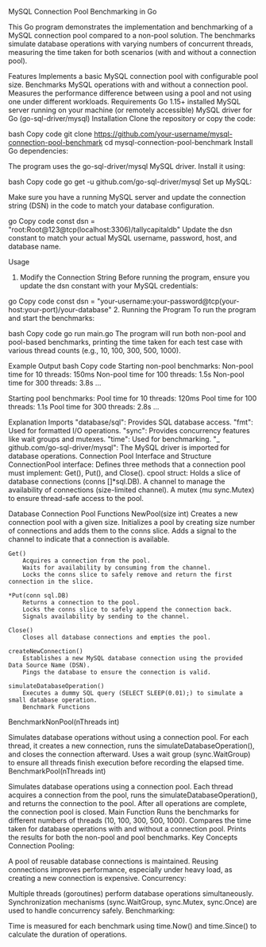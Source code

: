 MySQL Connection Pool Benchmarking in Go

This Go program demonstrates the implementation and benchmarking of a MySQL connection pool compared to a non-pool solution. The benchmarks simulate database operations with varying numbers of concurrent threads, measuring the time taken for both scenarios (with and without a connection pool).

Features
Implements a basic MySQL connection pool with configurable pool size.
Benchmarks MySQL operations with and without a connection pool.
Measures the performance difference between using a pool and not using one under different workloads.
Requirements
Go 1.15+ installed
MySQL server running on your machine (or remotely accessible)
MySQL driver for Go (go-sql-driver/mysql)
Installation
Clone the repository or copy the code:

bash
Copy code
git clone https://github.com/your-username/mysql-connection-pool-benchmark
cd mysql-connection-pool-benchmark
Install Go dependencies:

The program uses the go-sql-driver/mysql MySQL driver. Install it using:

bash
Copy code
go get -u github.com/go-sql-driver/mysql
Set up MySQL:

Make sure you have a running MySQL server and update the connection string (DSN) in the code to match your database configuration.

go
Copy code
const dsn = "root:Root@123@tcp(localhost:3306)/tallycapitaldb"
Update the dsn constant to match your actual MySQL username, password, host, and database name.

Usage
1. Modify the Connection String
Before running the program, ensure you update the dsn constant with your MySQL credentials:

go
Copy code
const dsn = "your-username:your-password@tcp(your-host:your-port)/your-database"
2. Running the Program
To run the program and start the benchmarks:

bash
Copy code
go run main.go
The program will run both non-pool and pool-based benchmarks, printing the time taken for each test case with various thread counts (e.g., 10, 100, 300, 500, 1000).

Example Output
bash
Copy code
Starting non-pool benchmarks:
Non-pool time for 10 threads: 150ms
Non-pool time for 100 threads: 1.5s
Non-pool time for 300 threads: 3.8s
...

Starting pool benchmarks:
Pool time for 10 threads: 120ms
Pool time for 100 threads: 1.1s
Pool time for 300 threads: 2.8s
...



Explanation
	Imports
		"database/sql": Provides SQL database access.
		"fmt": Used for formatted I/O operations.
		"sync": Provides concurrency features like wait groups and mutexes.
		"time": Used for benchmarking.
		"_ github.com/go-sql-driver/mysql": The MySQL driver is imported for database operations.
	Connection Pool Interface and Structure
		ConnectionPool interface: Defines three methods that a connection pool must implement: Get(), Put(), and Close().
			cpool struct:
				Holds a slice of database connections (conns []*sql.DB).
				A channel to manage the availability of connections (size-limited channel).
				A mutex (mu sync.Mutex) to ensure thread-safe access to the pool.
		
Database Connection Pool Functions
	NewPool(size int)
		Creates a new connection pool with a given size.
		Initializes a pool by creating size number of connections and adds them to the conns slice.
		Adds a signal to the channel to indicate that a connection is available.
	
	Get()
		Acquires a connection from the pool.
		Waits for availability by consuming from the channel.
		Locks the conns slice to safely remove and return the first connection in the slice.
	
	*Put(conn sql.DB)
		Returns a connection to the pool.
		Locks the conns slice to safely append the connection back.
		Signals availability by sending to the channel.
	
	Close()
		Closes all database connections and empties the pool.
	
	createNewConnection()
		Establishes a new MySQL database connection using the provided Data Source Name (DSN).
		Pings the database to ensure the connection is valid.
	
	simulateDatabaseOperation()
		Executes a dummy SQL query (SELECT SLEEP(0.01);) to simulate a small database operation.
		Benchmark Functions
	
BenchmarkNonPool(nThreads int)

Simulates database operations without using a connection pool.
For each thread, it creates a new connection, runs the simulateDatabaseOperation(), and closes the connection afterward.
Uses a wait group (sync.WaitGroup) to ensure all threads finish execution before recording the elapsed time.
BenchmarkPool(nThreads int)

Simulates database operations using a connection pool.
Each thread acquires a connection from the pool, runs the simulateDatabaseOperation(), and returns the connection to the pool.
After all operations are complete, the connection pool is closed.
Main Function
Runs the benchmarks for different numbers of threads (10, 100, 300, 500, 1000).
Compares the time taken for database operations with and without a connection pool.
Prints the results for both the non-pool and pool benchmarks.
Key Concepts
Connection Pooling:

A pool of reusable database connections is maintained.
Reusing connections improves performance, especially under heavy load, as creating a new connection is expensive.
Concurrency:

Multiple threads (goroutines) perform database operations simultaneously.
Synchronization mechanisms (sync.WaitGroup, sync.Mutex, sync.Once) are used to handle concurrency safely.
Benchmarking:

Time is measured for each benchmark using time.Now() and time.Since() to calculate the duration of operations.
